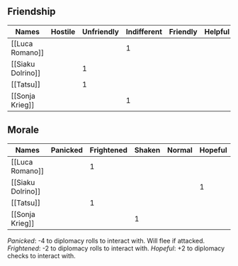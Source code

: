 

## Friendship
| Names             | Hostile | Unfriendly | Indifferent | Friendly | Helpful |
| ----------------- | ------- | ---------- | ----------- | -------- | ------- |
| [[Luca Romano]]   |         |            | 1           |          |         |
| [[Siaku Dolrino]] |         | 1          |             |          |         |
| [[Tatsu]]         |         | 1          |             |          |         |
| [[Sonja Krieg]]   |         |            | 1           |          |         |


## Morale
| Names             | Panicked | Frightened | Shaken | Normal | Hopeful |
| ----------------- | -------- | ---------- | ------ | ------ | ------- |
| [[Luca Romano]]   |          | 1          |        |        |         |
| [[Siaku Dolrino]] |          |            |        |        | 1       |
| [[Tatsu]]         |          | 1          |        |        |         |
| [[Sonja Krieg]]   |          |            | 1      |        |         |
*Panicked*: -4 to diplomacy rolls to interact with. Will flee if attacked.
*Frightened*: -2 to diplomacy rolls to interact with.
*Hopeful*: +2 to diplomacy checks to interact with.